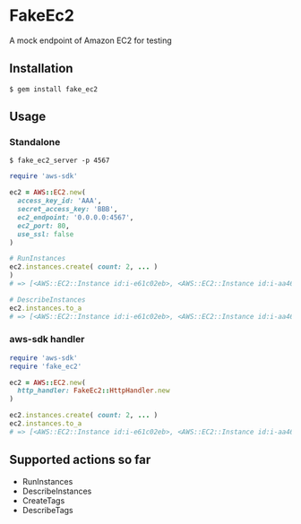 # FakeEc2

A mock endpoint of Amazon EC2 for testing

## Installation

```
$ gem install fake_ec2
```

## Usage

### Standalone
```
$ fake_ec2_server -p 4567
```

```ruby
require 'aws-sdk'

ec2 = AWS::EC2.new(
  access_key_id: 'AAA',
  secret_access_key: 'BBB',
  ec2_endpoint: '0.0.0.0:4567',
  ec2_port: 80,
  use_ssl: false
)

# RunInstances
ec2.instances.create( count: 2, ... )
)
# => [<AWS::EC2::Instance id:i-e61c02eb>, <AWS::EC2::Instance id:i-aa463e98>]

# DescribeInstances
ec2.instances.to_a
# => [<AWS::EC2::Instance id:i-e61c02eb>, <AWS::EC2::Instance id:i-aa463e98>]
```

### aws-sdk handler
```ruby
require 'aws-sdk'
require 'fake_ec2'

ec2 = AWS::EC2.new(
  http_handler: FakeEc2::HttpHandler.new
)

ec2.instances.create( count: 2, ... )
ec2.instances.to_a
# => [<AWS::EC2::Instance id:i-e61c02eb>, <AWS::EC2::Instance id:i-aa463e98>]
```

## Supported actions so far
- RunInstances
- DescribeInstances
- CreateTags
- DescribeTags
